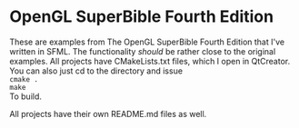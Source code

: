 OpenGL SuperBible Fourth Edition
================================

These are examples from The OpenGL SuperBible Fourth Edition that I've written
in SFML. The functionality _should_ be rather close to the original examples.
All projects have CMakeLists.txt files, which I open in QtCreator. You can also
just cd to the directory and issue  
`cmake .`  
`make`  
To build.

All projects have their own README.md files as well.
